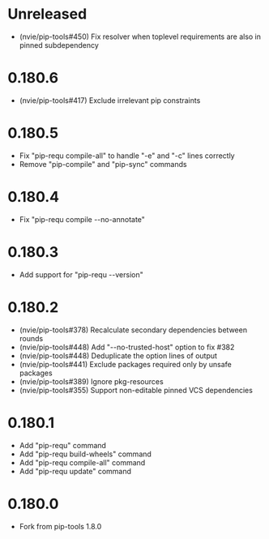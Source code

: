 # Unreleased

- (nvie/pip-tools#450) Fix resolver when toplevel requirements are also
  in pinned subdependency

# 0.180.6

- (nvie/pip-tools#417) Exclude irrelevant pip constraints

# 0.180.5

- Fix "pip-requ compile-all" to handle "-e" and "-c" lines correctly
- Remove "pip-compile" and "pip-sync" commands

# 0.180.4

- Fix "pip-requ compile --no-annotate"

# 0.180.3

- Add support for "pip-requ --version"

# 0.180.2

- (nvie/pip-tools#378) Recalculate secondary dependencies between rounds
- (nvie/pip-tools#448) Add "--no-trusted-host" option to fix #382
- (nvie/pip-tools#448) Deduplicate the option lines of output
- (nvie/pip-tools#441) Exclude packages required only by unsafe packages
- (nvie/pip-tools#389) Ignore pkg-resources
- (nvie/pip-tools#355) Support non-editable pinned VCS dependencies

# 0.180.1

- Add "pip-requ" command
- Add "pip-requ build-wheels" command
- Add "pip-requ compile-all" command
- Add "pip-requ update" command

# 0.180.0

- Fork from pip-tools 1.8.0
